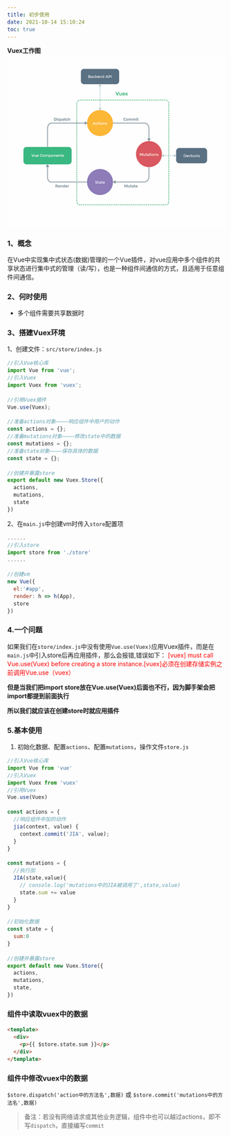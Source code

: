 ```yaml
---
title: 初步使用
date: 2021-10-14 15:10:24
toc: true
---
```


**Vuex工作图**
![Vuex](/assets/vueImg/vuex.png "Vuex")

### 1、概念
在Vue中实现集中式状态(数据)管理的一个Vue插件，对vue应用中多个组件的共享状态进行集中式的管理（读/写），也是一种组件间通信的方式，且适用于任意组件间通信。

### 2、何时使用
- 多个组件需要共享数据时

### 3、搭建Vuex环境
1、创建文件：`src/store/index.js`

```js
//引入Vue核心库
import Vue from 'vue';
//引入Vuex
import Vuex from 'vuex';

//引用Vuex插件
Vue.use(Vuex);

//准备actions对象————响应组件中用户的动作
const actions = {};
//准备mutations对象————修改state中的数据
const mutations = {};
//准备state对象————保存具体的数据
const state = {};

//创建并暴露store
export default new Vuex.Store({
  actions,
  mutations,
  state
})
```
2、在`main.js`中创建vm时传入`store`配置项
```js
......
//引入store
import store from './store'
......

//创建vm
new Vue({
  el:'#app',
  render: h => h(App),
  store
})
```

### 4.一个问题
如果我们在`store/index.js`中没有使用`Vue.use(Vuex)`应用Vuex插件，而是在`main.js`中引入store后再应用插件，那么会报错,错误如下：
<span style="color: red">[vuex] must call Vue.use(Vuex) before creating a store instance.[vuex]必须在创建存储实例之前调用Vue.use（vuex）<span>

**但是当我们把import store放在Vue.use(Vuex)后面也不行，因为脚手架会把import都提到前面执行**

**所以我们就应该在创建store时就应用插件**

### 5.基本使用
1. 初始化数据、配置```actions```、配置```mutations```，操作文件```store.js```

```js
//引入Vue核心库
import Vue from 'vue'
//引入Vuex
import Vuex from 'vuex'
//引用Vuex
Vue.use(Vuex)

const actions = {
  //响应组件中加的动作
  jia(context, value) {
    context.commit('JIA', value);
  }
}

const mutations = {
  //执行加
  JIA(state,value){
    // console.log('mutations中的JIA被调用了',state,value)
    state.sum += value
  }
}

//初始化数据
const state = {
  sum:0
}

//创建并暴露store
export default new Vuex.Store({
  actions,
  mutations,
  state,
})
```

### 组件中读取vuex中的数据
```html
<template>
  <div>
    <p>{{ $store.state.sum }}</p>
  </div>
</template>
```

### 组件中修改vuex中的数据
```$store.dispatch('action中的方法名',数据)``` 或 ```$store.commit('mutations中的方法名',数据)```

>  备注：若没有网络请求或其他业务逻辑，组件中也可以越过actions，即不写```dispatch```，直接编写```commit```

